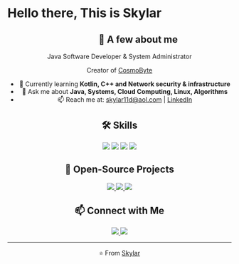 # Hello there, This is Skylar 

<!--<img src="https://komarev.com/ghpvc/?username=skylar11d&color=brightgreen" align="left" />-->

<div align="center">
  <h2 style="position:relative; left: 2em;">🚀 A few about me</h2>
  <p>Java Software Developer & System Administrator</p>
  <p>Creator of <a href="https://www.github.com/cosmobytellc">CosmoByte</a> </p>
  <ul>
    <li>🌱 Currently learning <strong>Kotlin, C++ and Network security & infrastructure</strong></li>
    <li>💬 Ask me about <strong>Java, Systems, Cloud Computing, Linux, Algorithms</strong></li>
    <li>📫 Reach me at: <a href="mailto:skylar11d@aol.com">skylar11d@aol.com</a> | <a href="https://linkedin.com/in/skylar11d">LinkedIn</a></li>
  </ul>
</div>

<!--<style>
  .skills, .projects, .contact {
    display: flex;
    justify-content: center;
    margin: 20px 0;
  }
  .skills img, .projects img, .contact img {
    margin: 0 10px;
  }
  .projects img {
    width: 300px;
  }
</style>-->

<div align="center" class="skills">
  <h2>🛠️ Skills</h2>
  <img src="https://img.shields.io/badge/Java-ED8B00?style=for-the-badge&logo=java&logoColor=white" />
  <img src="https://img.shields.io/badge/Linux-FCC624?style=for-the-badge&logo=linux&logoColor=black" />
  <img src="https://img.shields.io/badge/Docker-2496ED?style=for-the-badge&logo=docker&logoColor=white" />
  <img src="https://img.shields.io/badge/Javascript-000000?style=for-the-badge&logo=javascript&logoColor=yellow" />
</div>

<div align="center" class="projects">
  <h2>💼 Open-Source Projects</h2>
  <a href="https://github.com/skylar11d/MINECRAFT-TNTRUN">
    <img src="https://github-readme-stats.vercel.app/api/pin/?username=skylar11d&repo=minecraft-tntrun&theme=tokyonight" />
  </a>
  <a href="https://github.com/skylar11d/MINECRAFT-LOBBY">
    <img src="https://github-readme-stats.vercel.app/api/pin/?username=skylar11d&repo=minecraft-lobby&theme=tokyonight" />
  </a>
  <a href="https://github.com/skylar11d/web-server">
    <img src="https://github-readme-stats.vercel.app/api/pin/?username=skylar11d&repo=web-server&theme=tokyonight" />
  </a>
</div>

<div align="center" class="contact">
  <h2>📫 Connect with Me</h2>
  <a href="https://linkedin.com/in/skylar11d">
    <img src="https://img.shields.io/badge/LinkedIn-blue?style=for-the-badge&logo=linkedin&logoColor=white" />
  </a>
  <a href="https://twitter.com/skylar11d">
    <img src="https://img.shields.io/badge/Twitter-1DA1F2?style=for-the-badge&logo=twitter&logoColor=white" />
  </a>
</div>

---

<div align="center">
  ⭐️ From <a href="https://github.com/skylar11d">Skylar</a>
</div>
